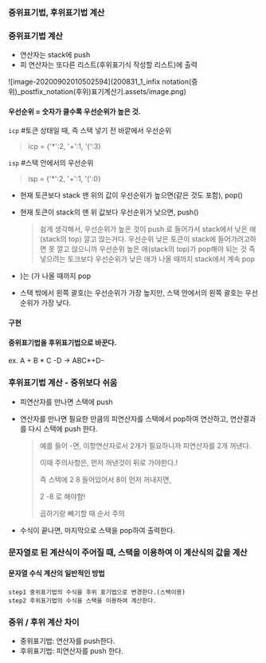 ### 중위표기법, 후위표기법 계산



### 중위표기법 계산



* 연산자는 stack에 push
* 피 연산자는 또다른 리스트(후위표기식 작성할 리스트)에 출력



![image-20200902010502594](200831_1_infix notation(중위)_postfix_notation(후위)표기계산기.assets/image.png)

 #### 우선순위 = 숫자가 클수록 우선순위가 높은 것.

`icp` \#토큰 상태일 때, 즉 스택 넣기 전 바깥에서 우선순위

> icp = {'*':2, '+':1, '(':3} 

`isp` \#스택 안에서의 우선순위

> isp = {'*':2, '+':1, '(':0} 



* 현재 토큰보다 stack 맨 위의 값이 우선순위가 높으면(같은 것도 포함), pop()

* 현재 토큰이 stack의 맨 위 값보다 우선순위가 낮으면, push()

  > 쉽게 생각해서, 우선순위가 높은 것이 push 로 들어가서 stack에서 낮은 애(stack의 top) 깔고 앉는거다.
  > 우선순위 낮은 토큰이 stack에 들어가려고하면 못 깔고 앉으니까 우선순위 높은 애(stack의 top)가 pop해야 되는 것
  > 즉 넣으려는 토크보다 우선순위가 낮은 애가 나올 때까지 stack에서 계속 pop



* )는 (가 나올 때까지 pop
* 스택 밖에서 왼쪽 괄호(는 우선순위가 가장 높지만, 스택 안에서의 왼쪽 괄호는 우선순위가 가장 낮다.



#### 구현

#### 중위표기법을 후위표기법으로 바꾼다.
ex. A + B * C -D   -> ABC*+D-







### 후위표기법 계산 - 중위보다 쉬움

* 피연산자를 만나면 스택에 push

* 연산자를 만나면 필요한 만큼의 피연산자를 스택에서 pop하여 연산하고, 연산결과를 다시 스택에  push 한다.

  > 예를 들어 -면, 이항연산자로서 2개가 필요하니까 피연산자를 2개 꺼낸다.
  >
  > 이때 주의사항은, 먼저 꺼낸것이 뒤로 가야한다.!
  >
  > 즉 스택에 2 8 들어있어서 8이 먼저 꺼내지면,
  >
  > 2 -8 로 해야함! 
  >
  > 곱하기랑 빼기할 때 순서 주의

* 수식이 끝나면, 마지막으로 스택을 pop하여 출력한다.





### 문자열로 된 계산식이 주어질 때, 스택을 이용하여 이 계산식의 값을 계산

#### 문자열 수식 계산의 일반적인 방법

```
step1 중위표기법의 수식을 후위 표기법으로 변경한다.(스택이용)
step2 후위표기법의 수식을 스택을 이용하여 계산한다.
```



### 중위 / 후위 계산 차이

* 중위표기법: 연산자를 push한다.
* 후위표기법: 피연산자를 push 한다. 





